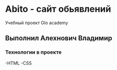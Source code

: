 # Abito - сайт обьявлений
Учебный проект Glo academy

## Выполнил Алехнович Владимир

### Технологии в проекте
-HTML
-CSS

